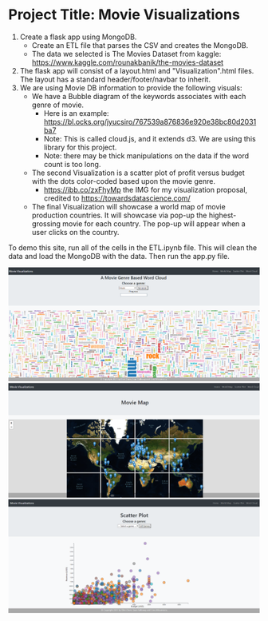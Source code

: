 # Project Title: Movie Visualizations

1. Create a flask app using MongoDB.
    * Create an ETL file that parses the CSV and creates the MongoDB.
    * The data we selected is The Movies Dataset from kaggle: <https://www.kaggle.com/rounakbanik/the-movies-dataset>
2. The flask app will consist of a layout.html and "Visualization".html files. The layout has a standard header/footer/navbar to inherit.
3. We are using Movie DB information to provide the following visuals:
    * We have a Bubble diagram of the keywords associates with each genre of movie.
        * Here is an example: <https://bl.ocks.org/jyucsiro/767539a876836e920e38bc80d2031ba7>
        * Note: This is called cloud.js, and it extends d3. We are using this library for this project.
        * Note: there may be thick manipulations on the data if the word count is too long.
    * The second Visualization is a scatter plot of profit versus budget with the dots color-coded based upon the movie genre.
        * <https://ibb.co/zxFhyMp> the IMG for my visualization proposal, credited to <https://towardsdatascience.com/>
    * The final Visualization will showcase a world map of movie production countries. It will showcase via pop-up the highest-grossing movie for each country. The pop-up will appear when a user clicks on the country.

To demo this site, run all of the cells in the ETL.ipynb file. This will clean the data and load the MongoDB with the data. Then run the app.py file.

![Cloud_Chart](static/img/cloud.png)
![World_Map](static/img/maps.png)
![Scatter_Plot](static/img/scatter.png)